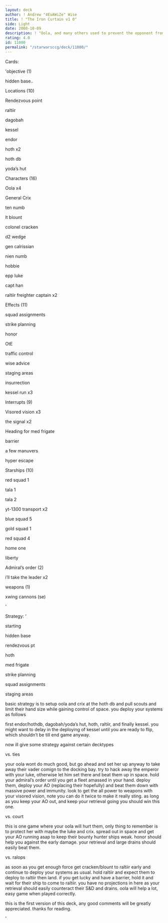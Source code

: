 ```yaml
---
layout: deck
author: ! Andrew "4EvAWiZe" Wise
title: ! "The Iron Curtain v1 0"
side: Light
date: 2000-10-09
description: ! "Oola, and many others used to prevent the opponent from coming at you: Manipulator"
rating: 4.0
id: 11000
permalink: "/starwarsccg/deck/11000/"
---
```

Cards: 

'objective (1)

hidden base..


Locations (10)

Rendezvous point

raltiir

dagobah

kessel

endor

hoth x2

hoth db

yoda’s hut


Characters (16)

Oola x4

General Crix

ten numb 

lt blount

colonel cracken

d2 wedge

gen calrissian

nien numb

hobbie

epp luke

capt han

raltiir freighter captain x2


Effects (11)

squad assignments

strike planning

honor

OtE

traffic control

wise advice

staging areas

insurrection

kessel run x3


Interrupts (9)

Visored vision x3

the signal x2

Heading for med frigate

barrier

a few manuvers

hyper escape


Starships (10)

red squad 1

tala 1

tala 2

yt-1300 transport x2

blue squad 5

gold squad 1

red squad 4

home one

liberty


Admiral’s order (2)

i’ll take the leader x2


weapons (1)

xwing cannons (se)

'

Strategy: '

starting 

hidden base

rendezvous pt

hoth

med frigate

strike planning

squad assignments

staging areas


basic strategy is to setup oola and crix at the hoth db and pull scouts and limit their hand size while gaining control of space. you deploy your systems as follows

first endor/hothdb, dagobah/yoda’s hut, hoth, raltiir, and finally kessel. you might want to delay in the deploying of kessel until you are ready to flip, which shouldn’t be till end game anyway.


now ill give some strategy against certain decktypes


vs. ties

your oola wont do much good, but go ahead and set her up anyway to take away their vader comign to the docking bay. try to hack away the emperor with your luke, otherwise let him set there and beat them up in space. hold your admiral’s order until you get a fleet amassed in your hand. deploy them, deploy your AO (replacing their hopefully) and beat them down with massive power and immunity. look to get the all power to weapons with your visored vision, note you can do it twice to make it really sting. as long as you keep your AO out, and keep your retrieval going you should win this one.


vs. court

this is one game where your oola will hurt them, only thing to remember is to protect her with maybe the luke and crix. spread out in space and get your AO running asap to keep their bounty hunter ships weak. honor should help you against the early damage. your retrieval and large drains should easily beat them.


vs. ralops

as soon as you get enough force get cracken/blount to raltiir early and continue to deploy your systems as usual. hold raltiir and expect them to deploy to raltiir then land. if you get lucky and have a barrier, hold it and wait for their ship to come to raltiir. you have no projections in here as your retrieval should easily counteract their S&D and drains. oola will help a lot, easy game when played correctly.


this is the first version of this deck, any good comments will be greatly appreciated. thanks for reading.


'
